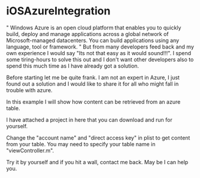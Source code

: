 iOSAzureIntegration
===================

" Windows Azure is an open cloud platform that enables you to quickly build, deploy and manage applications across a global network of Microsoft-managed datacenters.
You can build applications using any language, tool or framework. "
But from many developers feed back and my own experience I would say "Its not that easy as it would sound!!!". I spend some tiring-hours to solve this out and I don't want other developers also to spend this much time as I have already got a solution.

Before starting let me be quite frank. I am not an expert in Azure, I just found out a solution and I would like to share it for all who might fall in trouble with azure.

In this example I will show how content can be retrieved from an azure table.

I have attached a project in here that you can download and run for yourself.

Change the "account name" and "direct access key" in plist to get content from your table.
You may need to specify your table name in "viewController.m".

Try it by yourself and if you hit a wall, contact me back. May be I can help you.